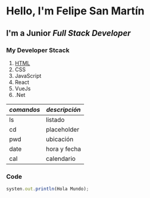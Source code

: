 # Hello, I'm Felipe San Martín
## I'm a Junior _**Full Stack Developer**_

### **My Developer Stcack**
1. [HTML]()
2. CSS
3. JavaScript
4. React
5. VueJs
6. .Net

|_**comandos**_ | _**descripción**_ |
|--------|-----------|
|ls      | listado| 
|cd      | placeholder|
|pwd     | ubicación|
|date    | hora y fecha|
|cal     | calendario

### Code
```JavaScript 
systen.out.println(Hola Mundo);
```

<!--
**Ahutral/Ahutral** is a ✨ _special_ ✨ repository because its `README.md` (this file) appears on your GitHub profile.

Here are some ideas to get you started:

- 🔭 I’m currently working on ...
- 🌱 I’m currently learning ...
- 👯 I’m looking to collaborate on ...
- 🤔 I’m looking for help with ...
- 💬 Ask me about ...
- 📫 How to reach me: ...
- 😄 Pronouns: ...
- ⚡ Fun fact: ...
-->
